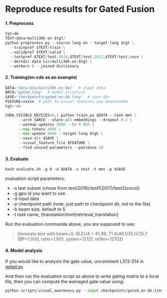 # Reproduce results for Gated Fusion


#### 1. Preprocess
```python
tgt=de
TEXT=data/multi30k-en-$tgt/
python preprocess.py --source-lang en --target-lang $tgt \
  --trainpref $TEXT/train \
  --validpref $TEXT/valid \
  --testpref $TEXT/test.2016,$TEXT/test.2017,$TEXT/test.coco \
  --destdir data-bin/multi30k.en-$tgt \
  --workers 8 --joined-dictionary
```

#### 2. Training(en->de as an example)
```python
DATA='data-bin/multi30k.en-de/'  # input data
ARCH='gated_tiny'  # model structure
SAVE='checkpoints/gated.en-de.tiny'  # save dir
FEATURE=xxxxx  # path to visual features you downloaded
tgt='de'

CUDA_VISIBLE_DEVICES=0,1 python train.py $DATA --task mmt \
      --arch $ARCH --share-all-embeddings --dropout 0.3 \
      --warmup-updates 2000 --lr 0.005 \
      --max-tokens 4096 \
      --max-update 8000 --target-lang $tgt \
      --save-dir $SAVE \
      --visual_feature_file $FEATURE \
      --find-unused-parameters --patience 10 
```

#### 3. Evaluate
```
bash evaluate.sh -g 0 -d $DATA -s test -t mmt -p $SAVE
```
evaluation script parameters:

- -s test subset {chose from test(2016)/test1(2017)/test2(coco)}
- -g gpu id you want to use
- -d input data
- -p checkpoint path (note: just path to checkpoint dir, not to the file)
- -b beam size, default to 5
- -t task name, {translation/mmt/retrieval_translation}

Run the evaluation commanda above, you are supposed to see:
> Generate test with beam=5: BLEU4 = 41.96, 71.4/48.1/35.0/25.7 (BP=1.000, ratio=1.001, syslen=12121, reflen=12103)


#### 4. Model analysis
If you would like to analysis the gate value, uncomment L313-314 in [gated.py](https://github.com/LividWo/Revisit-MMT/blob/master/fairseq/models/gated.py)

And then run the evaluation script as above to write gating matrix to a local file, then you can compute the averaged gate value using:
```python
python scripts/visual_awareness.py --input checkpoints/gated.en-de.tiny/gated.txt 
```